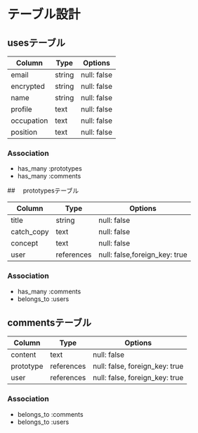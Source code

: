# テーブル設計

## usesテーブル
|Column       |Type         |Options    |
|-------------|-------------|-----------|
|email        |string       |null: false|
|encrypted    |string       |null: false|
|name         |string       |null: false|
|profile      |text         |null: false|
|occupation   |text         |null: false|
|position     |text         |null: false|

### Association

- has_many :prototypes
- has_many :comments

##　 prototypesテーブル

|Column       |Type         |Options                       |
|-------------|-------------|------------------------------|
|title        |string       |null: false                   |
|catch_copy   |text         |null: false                   |
|concept      |text         |null: false                   |
|user         |references   |null: false,foreign_key: true |

### Association

- has_many :comments
- belongs_to :users

## commentsテーブル

|Column       |Type         |Options                       |
|-------------|-------------|------------------------------|
|content      |text         |null: false                   |
|prototype    |references   |null: false, foreign_key: true|
|user         |references   |null: false, foreign_key: true|

### Association

- belongs_to :comments
- belongs_to :users